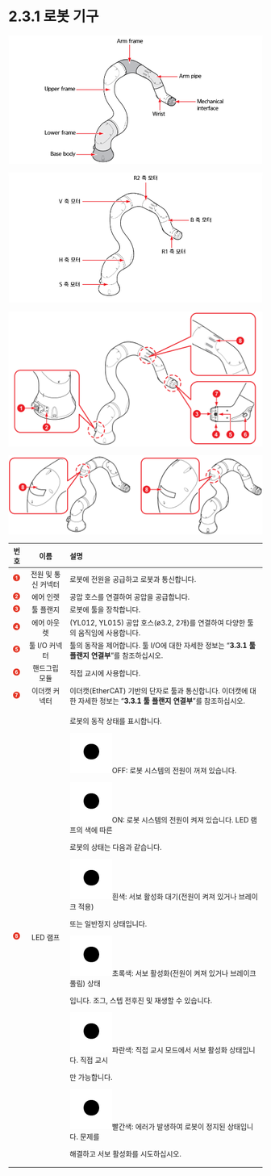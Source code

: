 # 2.3.1 로봇 기구

![&#xADF8;&#xB9BC; 7 &#xB85C;&#xBD07; &#xAE30;&#xAD6C; &#xC8FC;&#xC694; &#xBD80;&#xC704;](../../.gitbook/assets/cobot_part_name_1.png)

![&#xADF8;&#xB9BC; 8 &#xB85C;&#xBD07; &#xAE30;&#xAD6C; &#xCD95;&#xBCC4; &#xBAA8;&#xD130; ](../../.gitbook/assets/cobot_part_name_2.png)

![&#xADF8;&#xB9BC; 9 &#xB85C;&#xBD07; &#xAE30;&#xAD6C;\(YL012\) &#xC5F0;&#xACB0; &#xBC0F; &#xD45C;&#xC2DC; &#xC7A5;&#xCE58;](../../.gitbook/assets/cobot_part_name_3.png)

![&#xADF8;&#xB9BC; 10 &#xB85C;&#xBD07; &#xAE30;&#xAD6C;\(YL005: &#xC88C;, YL015: &#xC6B0;\) LED &#xB7A8;&#xD504;](../../.gitbook/assets/cobot_part_name_4.png)

<table>
  <thead>
    <tr>
      <th style="text-align:center"><b>&#xBC88;&#xD638;</b>
      </th>
      <th style="text-align:center"><b>&#xC774;&#xB984;</b>
      </th>
      <th style="text-align:left"> <b>&#xC124;&#xBA85;</b>
      </th>
    </tr>
  </thead>
  <tbody>
    <tr>
      <td style="text-align:center">
        <img src="../../.gitbook/assets/1.png" alt/>
      </td>
      <td style="text-align:center">&#xC804;&#xC6D0; &#xBC0F; &#xD1B5;&#xC2E0; &#xCEE4;&#xB125;&#xD130;</td>
      <td
      style="text-align:left">&#xB85C;&#xBD07;&#xC5D0; &#xC804;&#xC6D0;&#xC744; &#xACF5;&#xAE09;&#xD558;&#xACE0;
        &#xB85C;&#xBD07;&#xACFC; &#xD1B5;&#xC2E0;&#xD569;&#xB2C8;&#xB2E4;.</td>
    </tr>
    <tr>
      <td style="text-align:center">
        <img src="../../.gitbook/assets/2.png" alt/>
      </td>
      <td style="text-align:center">&#xC5D0;&#xC5B4; &#xC778;&#xB81B;</td>
      <td style="text-align:left">&#xACF5;&#xC555; &#xD638;&#xC2A4;&#xB97C; &#xC5F0;&#xACB0;&#xD558;&#xC5EC;
        &#xACF5;&#xC555;&#xC744; &#xACF5;&#xAE09;&#xD569;&#xB2C8;&#xB2E4;.</td>
    </tr>
    <tr>
      <td style="text-align:center">
        <img src="../../.gitbook/assets/3.png" alt/>
      </td>
      <td style="text-align:center">&#xD234; &#xD50C;&#xB79C;&#xC9C0;</td>
      <td style="text-align:left">&#xB85C;&#xBD07;&#xC5D0; &#xD234;&#xC744; &#xC7A5;&#xCC29;&#xD569;&#xB2C8;&#xB2E4;.</td>
    </tr>
    <tr>
      <td style="text-align:center">
        <img src="../../.gitbook/assets/4.png" alt/>
      </td>
      <td style="text-align:center">&#xC5D0;&#xC5B4; &#xC544;&#xC6C3;&#xB81B;</td>
      <td style="text-align:left">(YL012, YL015) &#xACF5;&#xC555; &#xD638;&#xC2A4;(&#xF8;3.2, 2&#xAC1C;)&#xB97C;
        &#xC5F0;&#xACB0;&#xD558;&#xC5EC; &#xB2E4;&#xC591;&#xD55C; &#xD234;&#xC758;
        &#xC6C0;&#xC9C1;&#xC784;&#xC5D0; &#xC0AC;&#xC6A9;&#xD569;&#xB2C8;&#xB2E4;.</td>
    </tr>
    <tr>
      <td style="text-align:center">
        <img src="../../.gitbook/assets/5.png" alt/>
      </td>
      <td style="text-align:center">&#xD234; I/O &#xCEE4;&#xB125;&#xD130;</td>
      <td style="text-align:left">&#xD234;&#xC758; &#xB3D9;&#xC791;&#xC744; &#xC81C;&#xC5B4;&#xD569;&#xB2C8;&#xB2E4;.
        &#xD234; I/O&#xC5D0; &#xB300;&#xD55C; &#xC790;&#xC138;&#xD55C; &#xC815;&#xBCF4;&#xB294;
        &#x201C;<b>3.3.1 &#xD234; &#xD50C;&#xB79C;&#xC9C0; &#xC5F0;&#xACB0;&#xBD80;</b>&#x201D;&#xB97C;
        &#xCC38;&#xC870;&#xD558;&#xC2ED;&#xC2DC;&#xC624;.</td>
    </tr>
    <tr>
      <td style="text-align:center">
        <img src="../../.gitbook/assets/6.png" alt/>
      </td>
      <td style="text-align:center">&#xD578;&#xB4DC;&#xADF8;&#xB9BD; &#xBAA8;&#xB4C8;</td>
      <td style="text-align:left">&#xC9C1;&#xC811; &#xAD50;&#xC2DC;&#xC5D0; &#xC0AC;&#xC6A9;&#xD569;&#xB2C8;&#xB2E4;.</td>
    </tr>
    <tr>
      <td style="text-align:center">
        <img src="../../.gitbook/assets/7.png" alt/>
      </td>
      <td style="text-align:center">&#xC774;&#xB354;&#xCEA3; &#xCEE4;&#xB125;&#xD130;</td>
      <td style="text-align:left">&#xC774;&#xB354;&#xCEA3;(EtherCAT) &#xAE30;&#xBC18;&#xC758; &#xB2E8;&#xC790;&#xB85C;
        &#xD234;&#xACFC; &#xD1B5;&#xC2E0;&#xD569;&#xB2C8;&#xB2E4;. &#xC774;&#xB354;&#xCEA3;&#xC5D0;
        &#xB300;&#xD55C; &#xC790;&#xC138;&#xD55C; &#xC815;&#xBCF4;&#xB294; &#x201C;<b>3.3.1 &#xD234; &#xD50C;&#xB79C;&#xC9C0; &#xC5F0;&#xACB0;&#xBD80;</b>&#x201D;&#xB97C;
        &#xCC38;&#xC870;&#xD558;&#xC2ED;&#xC2DC;&#xC624;.</td>
    </tr>
    <tr>
      <td style="text-align:center">
        <img src="../../.gitbook/assets/8.png" alt/>
      </td>
      <td style="text-align:center">LED &#xB7A8;&#xD504;</td>
      <td style="text-align:left">
        <p>&#xB85C;&#xBD07;&#xC758; &#xB3D9;&#xC791; &#xC0C1;&#xD0DC;&#xB97C; &#xD45C;&#xC2DC;&#xD569;&#xB2C8;&#xB2E4;.
          <br
          />
        </p>
        <p>
          <img src="../../.gitbook/assets/dot.png" alt/>OFF: &#xB85C;&#xBD07; &#xC2DC;&#xC2A4;&#xD15C;&#xC758; &#xC804;&#xC6D0;&#xC774;
          &#xAEBC;&#xC838; &#xC788;&#xC2B5;&#xB2C8;&#xB2E4;.</p>
        <p>
          <img src="../../.gitbook/assets/dot.png" alt/>ON: &#xB85C;&#xBD07; &#xC2DC;&#xC2A4;&#xD15C;&#xC758; &#xC804;&#xC6D0;&#xC774;
          &#xCF1C;&#xC838; &#xC788;&#xC2B5;&#xB2C8;&#xB2E4;. LED &#xB7A8;&#xD504;&#xC758;
          &#xC0C9;&#xC5D0; &#xB530;&#xB978;</p>
        <p>&#xB85C;&#xBD07;&#xC758; &#xC0C1;&#xD0DC;&#xB294; &#xB2E4;&#xC74C;&#xACFC;
          &#xAC19;&#xC2B5;&#xB2C8;&#xB2E4;.
          <br />
        </p>
        <p>
          <img src="../../.gitbook/assets/dot.png" alt/>&#xD770;&#xC0C9;: &#xC11C;&#xBCF4; &#xD65C;&#xC131;&#xD654; &#xB300;&#xAE30;(&#xC804;&#xC6D0;&#xC774;
          &#xCF1C;&#xC838; &#xC788;&#xAC70;&#xB098; &#xBE0C;&#xB808;&#xC774;&#xD06C;
          &#xC801;&#xC6A9;)</p>
        <p>&#xB610;&#xB294; &#xC77C;&#xBC18;&#xC815;&#xC9C0; &#xC0C1;&#xD0DC;&#xC785;&#xB2C8;&#xB2E4;.
          <br
          />
        </p>
        <p>
          <img src="../../.gitbook/assets/dot.png" alt/>&#xCD08;&#xB85D;&#xC0C9;: &#xC11C;&#xBCF4; &#xD65C;&#xC131;&#xD654;(&#xC804;&#xC6D0;&#xC774;
          &#xCF1C;&#xC838; &#xC788;&#xAC70;&#xB098; &#xBE0C;&#xB808;&#xC774;&#xD06C;
          &#xD480;&#xB9BC;) &#xC0C1;&#xD0DC;</p>
        <p>&#xC785;&#xB2C8;&#xB2E4;. &#xC870;&#xADF8;, &#xC2A4;&#xD15D; &#xC804;&#xD6C4;&#xC9C4;
          &#xBC0F; &#xC7AC;&#xC0DD;&#xD560; &#xC218; &#xC788;&#xC2B5;&#xB2C8;&#xB2E4;.
          <br
          />
        </p>
        <p>
          <img src="../../.gitbook/assets/dot.png" alt/>&#xD30C;&#xB780;&#xC0C9;: &#xC9C1;&#xC811; &#xAD50;&#xC2DC; &#xBAA8;&#xB4DC;&#xC5D0;&#xC11C;
          &#xC11C;&#xBCF4; &#xD65C;&#xC131;&#xD654; &#xC0C1;&#xD0DC;&#xC785;&#xB2C8;&#xB2E4;.
          &#xC9C1;&#xC811; &#xAD50;&#xC2DC;</p>
        <p>&#xB9CC; &#xAC00;&#xB2A5;&#xD569;&#xB2C8;&#xB2E4;.
          <br />
        </p>
        <p>
          <img src="../../.gitbook/assets/dot.png" alt/>&#xBE68;&#xAC04;&#xC0C9;: &#xC5D0;&#xB7EC;&#xAC00; &#xBC1C;&#xC0DD;&#xD558;&#xC5EC;
          &#xB85C;&#xBD07;&#xC774; &#xC815;&#xC9C0;&#xB41C; &#xC0C1;&#xD0DC;&#xC785;&#xB2C8;&#xB2E4;.
          &#xBB38;&#xC81C;&#xB97C;</p>
        <p>&#xD574;&#xACB0;&#xD558;&#xACE0; &#xC11C;&#xBCF4; &#xD65C;&#xC131;&#xD654;&#xB97C;
          &#xC2DC;&#xB3C4;&#xD558;&#xC2ED;&#xC2DC;&#xC624;.
          <br />
        </p>
        <p></p>
      </td>
    </tr>
  </tbody>
</table>



